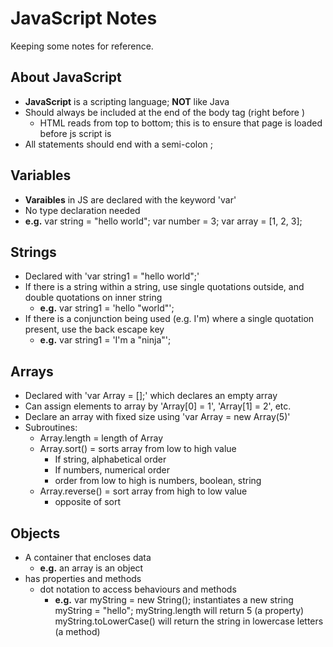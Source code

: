 # JavaScript Notes
Keeping some notes for reference.

## About JavaScript
- **JavaScript** is a scripting language; **NOT** like Java
- Should always be included at the end of the  body tag (right before </body>)
  - HTML reads from top to bottom; this is to ensure that page is loaded before js script is
- All statements should end with a semi-colon ;

## Variables
- **Varaibles** in JS are declared with the keyword 'var'
- No type declaration needed
- **e.g.** var string = "hello world";
           var number = 3;
           var array = [1, 2, 3];

## Strings
- Declared with 'var string1 = "hello world";'
- If there is a string within a string, use single quotations outside, and double quotations on
  inner string
  - **e.g.** var string1 = 'hello "world"';
- If there is a conjunction being used (e.g. I'm) where a single quotation present, use the
  back escape key
  - **e.g.** var string1 = 'I\'m a "ninja"';

## Arrays
- Declared with 'var Array = [];' which declares an empty array
- Can assign elements to array by 'Array[0] = 1', 'Array[1] = 2', etc.
- Declare an array with fixed size using 'var Array = new Array(5)'
- Subroutines:
  - Array.length = length of Array
  - Array.sort() = sorts array from low to high value
    - If string, alphabetical order
    - If numbers, numerical order
    - order from low to high is numbers, boolean, string
  - Array.reverse() = sort array from high to low value
    - opposite of sort

## Objects
- A container that encloses data
  - **e.g.** an array is an object
- has properties and methods
  - dot notation to access behaviours and methods
    - **e.g.** var myString = new String(); instantiates a new string
               myString = "hello";
               myString.length will return 5 (a property)
               myString.toLowerCase() will return the string in lowercase letters (a method)
